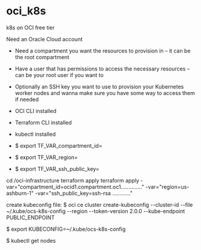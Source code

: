 # oci_k8s
k8s on OCI free tier

Need an Oracle Cloud account
- Need a compartment you want the resources to provision in – it can be the root compartment  

- Have a user that has permissions to access the necessary resources – can be your root user if you want to

- Optionally an SSH key you want to use to provision your Kubernetes worker nodes and wanna make sure you have some way to access them if needed

- OCI CLI installed

- Terraform CLI installed

- kubectl installed



- $ export TF_VAR_compartment_id=<your compartment ocid>
- $ export TF_VAR_region=<your region>
- $ export TF_VAR_ssh_public_key=<your public key>
  
cd /oci-infrastructure
terraform apply
  terraform apply -var="compartment_id=ocid1.compartment.oc1.............." -var="region=us-ashburn-1" -var="ssh_public_key=ssh-rsa ............"

  
create kubeconfig file:
$ oci ce cluster create-kubeconfig --cluster-id <cluster OCID> --file ~/.kube/ocs-k8s-config --region <region> --token-version 2.0.0 --kube-endpoint PUBLIC_ENDPOINT

$ export KUBECONFIG=~/.kube/ocs-k8s-config

$ kubectl get nodes  
